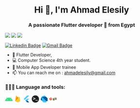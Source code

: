 <h1 align="center">Hi 👋, I'm Ahmad Elesily</h1>
<h3 align="center">A passionate Flutter developer 🚀 from Egypt</h3>

![](https://img.shields.io/badge/Mobile-Engineer-purple)  ![](https://img.shields.io/badge/Flutter-Expert-informational) ![](https://img.shields.io/badge/Dart-Lover-6B9CB0) 

[![Linkedin Badge](https://img.shields.io/badge/Ahmed_Elesily-30302f?style=flat&logo=linkedin&logoColor=white)](https://www.linkedin.com/in/ahmedelesily/)
[![Gmail Badge](https://img.shields.io/badge/ahmadelesily@gmail.com-30302f?style=flat&logo=Gmail&logoColor=red)](mailto:ahmadelesily@gmail.com)

- 🐳 Flutter Developer, 
- 💻 Computer Science 4th year student.
- 🌱 Mobile App Developer trainee
- 📫 You can reach me on : ahmadelesily@gmail.com

### 👨🏻‍💻 Language and tools: 
<img height="25" src="https://raw.githubusercontent.com/github/explore/80688e429a7d4ef2fca1e82350fe8e3517d3494d/topics/android/android.png"></img>
<img height="25" src="https://raw.githubusercontent.com/github/explore/80688e429a7d4ef2fca1e82350fe8e3517d3494d/topics/firebase/firebase.png"></img>
<img height="25" src="https://raw.githubusercontent.com/github/explore/80688e429a7d4ef2fca1e82350fe8e3517d3494d/topics/flutter/flutter.png"></img>
<img height="25" src="https://raw.githubusercontent.com/github/explore/80688e429a7d4ef2fca1e82350fe8e3517d3494d/topics/terminal/terminal.png"></img>
<img height="25" src="https://raw.githubusercontent.com/github/explore/80688e429a7d4ef2fca1e82350fe8e3517d3494d/topics/dart/dart.png"></img>
<img height="25" src="https://raw.githubusercontent.com/github/explore/80688e429a7d4ef2fca1e82350fe8e3517d3494d/topics/git/git.png"></img>

